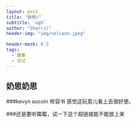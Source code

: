 ```yaml
---
layout: post
title: "装修/"
subtitle: 'ugh'
author: "Sherril"
header-img: "img/volcano.jpeg"

header-mask: 0.3
tags:
  - 趣事
  - 日记
---
```

## 奶思奶思
###kevyn aucoin 修容书
感觉这玩意儿看上去很好使。

###还是要听霉霉，试一下这个超链接能不能放上来
[](https://www.youtube.com/watch?v=e-ORhEE9VVg&list=RDEMb1vAi4rwXXeDlr7NZ68C_w&start_radio=1)
